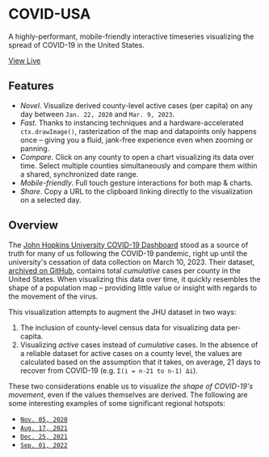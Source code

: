 # COVID-USA

A highly-performant, mobile-friendly interactive timeseries visualizing the spread of COVID-19 in the United States.

[View Live](https://covid-usa-6a51a4d99f96.herokuapp.com/)

## Features

- _Novel_. Visualize derived county-level active cases (per capita) on any day between `Jan. 22, 2020` and `Mar. 9, 2023`.
- _Fast_. Thanks to instancing techniques and a hardware-accelerated `ctx.drawImage()`, rasterization of the map and datapoints only happens once – giving you a fluid, jank-free experience even when zooming or panning.
- _Compare_. Click on any county to open a chart visualizing its data over time. Select multiple counties simultaneously and compare them within a shared, synchronized date range.
- _Mobile-friendly_. Full touch gesture interactions for both map & charts.
- _Share_. Copy a URL to the clipboard linking directly to the visualization on a selected day.

## Overview

The [John Hopkins University COVID-19 Dashboard](https://coronavirus.jhu.edu/map.html) stood as a source of truth for many of us following the COVID-19 pandemic, right up until the university's cessation of data collection on March 10, 2023. Their dataset, [archived on GitHub](https://github.com/CSSEGISandData/COVID-19), contains total _cumulative_ cases per county in the United States. When visualizing this data over time, it quickly resembles the shape of a population map – providing little value or insight with regards to the movement of the virus.

This visualization attempts to augment the JHU dataset in two ways:

1. The inclusion of county-level census data for visualizing data per-capita.
2. Visualizing _active_ cases instead of _cumulative_ cases. In the absence of a reliable dataset for active cases on a county level, the values are calculated based on the assumption that it takes, on average, 21 days to recover from COVID-19 (e.g. `Σ(i = n-21 to n-1) Δi`).

These two considerations enable us to visualize _the shape of COVID-19's movement_, even if the values themselves are derived. The following are some interesting examples of some significant regional hotspots:

- [`Nov. 05, 2020`](https://covid-usa.app#11052020)
- [`Aug. 17, 2021`](https://covid-usa.app/#08172021)
- [`Dec. 25, 2021`](https://covid-usa.app/#12252021)
- [`Sep. 01, 2022`](https://covid-usa.app#09012022)
